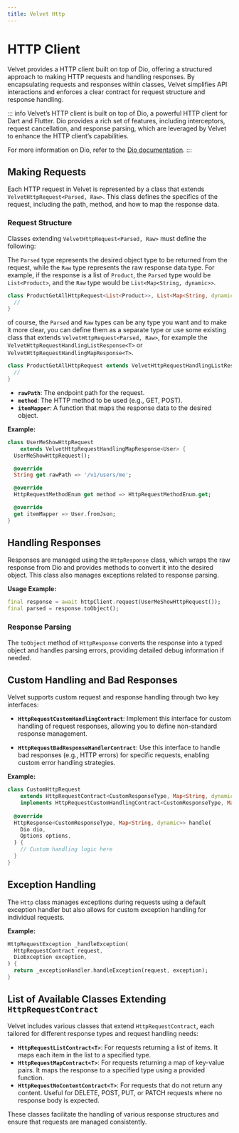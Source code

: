 ```yaml
---
title: Velvet Http
---
```


# HTTP Client

Velvet provides a HTTP client built on top of Dio, offering a structured approach to making HTTP requests and handling responses. By encapsulating requests and responses within classes, Velvet simplifies API interactions and enforces a clear contract for request structure and response handling.

::: info
Velvet’s HTTP client is built on top of Dio, a powerful HTTP client for Dart and Flutter. Dio provides a rich set of features, including interceptors, request cancellation, and response parsing, which are leveraged by Velvet to enhance the HTTP client’s capabilities.

For more information on Dio, refer to the [Dio documentation](https://pub.dev/packages/dio).
:::

## Making Requests

Each HTTP request in Velvet is represented by a class that extends `VelvetHttpRequest<Parsed, Raw>`. This class defines the specifics of the request, including the path, method, and how to map the response data.

### Request Structure

Classes extending `VelvetHttpRequest<Parsed, Raw>` must define the following:

The `Parsed` type represents the desired object type to be returned from the request, while the `Raw` type represents the raw response data type.
For example, if the response is a list of `Product`, the `Parsed` type would be `List<Product>`, and the `Raw` type would be `List<Map<String, dynamic>>`.

```dart
class ProductGetAllHttpRequest<List<Product>>, List<Map<String, dynamic>> {
  //
}
```

of course, the `Parsed` and `Raw` types can be any type you want and to make it more clear, you can define them as a separate type or use some existing class that extends `VelvetHttpRequest<Parsed, Raw>`, for example the `VelvetHttpRequestHandlingListResponse<T>` or `VelvetHttpRequestHandlingMapResponse<T>`.

```dart
class ProductGetAllHttpRequest extends VelvetHttpRequestHandlingListResponse<Product> {
  //
}
```

- **`rawPath`**: The endpoint path for the request.
- **`method`**: The HTTP method to be used (e.g., GET, POST).
- **`itemMapper`**: A function that maps the response data to the desired object.

**Example:**

```dart
class UserMeShowHttpRequest
    extends VelvetHttpRequestHandlingMapResponse<User> {
  UserMeShowHttpRequest();

  @override
  String get rawPath => '/v1/users/me';

  @override
  HttpRequestMethodEnum get method => HttpRequestMethodEnum.get;

  @override
  get itemMapper => User.fromJson;
}
```

## Handling Responses

Responses are managed using the `HttpResponse` class, which wraps the raw response from Dio and provides methods to convert it into the desired object. This class also manages exceptions related to response parsing.

**Usage Example:**

```dart
final response = await httpClient.request(UserMeShowHttpRequest());
final parsed = response.toObject();
```

### Response Parsing

The `toObject` method of `HttpResponse` converts the response into a typed object and handles parsing errors, providing detailed debug information if needed.

## Custom Handling and Bad Responses

Velvet supports custom request and response handling through two key interfaces:

- **`HttpRequestCustomHandlingContract`**: Implement this interface for custom handling of request responses, allowing you to define non-standard response management.

- **`HttpRequestBadResponseHandlerContract`**: Use this interface to handle bad responses (e.g., HTTP errors) for specific requests, enabling custom error handling strategies.

**Example:**

```dart
class CustomHttpRequest
    extends HttpRequestContract<CustomResponseType, Map<String, dynamic>>
    implements HttpRequestCustomHandlingContract<CustomResponseType, Map<String, dynamic>> {
  
  @override
  HttpResponse<CustomResponseType, Map<String, dynamic>> handle(
    Dio dio,
    Options options,
  ) {
    // Custom handling logic here
  }
}
```

## Exception Handling

The `Http` class manages exceptions during requests using a default exception handler but also allows for custom exception handling for individual requests.

**Example:**

```dart
HttpRequestException _handleException(
  HttpRequestContract request,
  DioException exception,
) {
  return _exceptionHandler.handleException(request, exception);
}
```

## List of Available Classes Extending `HttpRequestContract`

Velvet includes various classes that extend `HttpRequestContract`, each tailored for different response types and request handling needs:

- **`HttpRequestListContract<T>`**: For requests returning a list of items. It maps each item in the list to a specified type.
- **`HttpRequestMapContract<T>`**: For requests returning a map of key-value pairs. It maps the response to a specified type using a provided function.
- **`HttpRequestNoContentContract<T>`**: For requests that do not return any content. Useful for DELETE, POST, PUT, or PATCH requests where no response body is expected.

These classes facilitate the handling of various response structures and ensure that requests are managed consistently.
